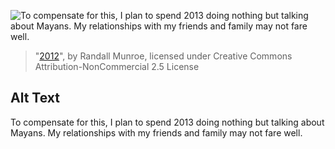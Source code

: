 ![To compensate for this, I plan to spend 2013 doing nothing but talking about Mayans. My relationships with my friends and family may not fare well.](https://imgs.xkcd.com/comics/2012.png)
> "[2012](https://xkcd.com/998/)", by Randall Munroe, licensed under Creative Commons Attribution-NonCommercial 2.5 License

## Alt Text
To compensate for this, I plan to spend 2013 doing nothing but talking about Mayans. My relationships with my friends and family may not fare well.
